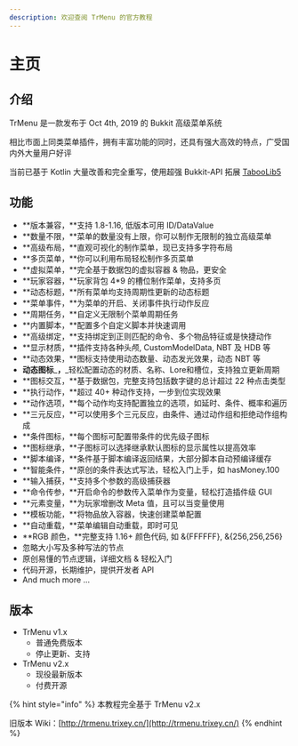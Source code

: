 ```yaml
---
description: 欢迎查阅 TrMenu 的官方教程
---
```


# 主页

## 介绍

TrMenu 是一款发布于 Oct 4th, 2019 的 Bukkit 高级菜单系统

相比市面上同类菜单插件，拥有丰富功能的同时，还具有强大高效的特点，广受国内外大量用户好评

当前已基于 Kotlin 大量改善和完全重写，使用超强 Bukkit-API 拓展 [TabooLib5](https://github.com/TabooLib)

## 功能

* **版本兼容，**支持 1.8-1.16, 低版本可用 ID/DataValue
* **数量不限，**菜单的数量没有上限，你可以制作无限制的独立高级菜单
* **高级布局，**直观可视化的制作菜单，现已支持多字符布局
* **多页菜单，**你可以利用布局轻松制作多页菜单
* **虚拟菜单，**完全基于数据包的虚拟容器 & 物品，更安全
* **玩家容器，**玩家背包 4\*9 的槽位制作菜单，支持多页
* **动态标题，**所有菜单均支持周期性更新的动态标题
* **菜单事件，**为菜单的开启、关闭事件执行动作反应
* **周期任务，**自定义无限制个菜单周期任务
* **内置脚本，**配置多个自定义脚本并快速调用
* **高级绑定，**支持绑定到正则匹配的命令、多个物品特征或是快捷动作
* **显示材质，**插件支持各种头颅, CustomModelData, NBT 及 HDB 等
* **动态效果，**图标支持使用动态数量、动态发光效果，动态 NBT 等
* **动态图标**_**，**_轻松配置动态的材质、名称、Lore和槽位，支持独立更新周期
* **图标交互，**基于数据包，完整支持包括数字键的总计超过 22 种点击类型
* **执行动作，**超过 40+ 种动作支持，一步到位实现效果
* **动作选项，**每个动作均支持配置独立的选项，如延时、条件、概率和遍历
* **三元反应，**可以使用多个三元反应，由条件、通过动作组和拒绝动作组构成
* **条件图标，**每个图标可配置带条件的优先级子图标
* **图标继承，**子图标可以选择继承默认图标的显示属性以提高效率
* **脚本编译，**条件基于脚本编译返回结果，大部分脚本自动预编译缓存
* **智能条件，**原创的条件表达式写法，轻松入门上手，如 hasMoney.100
* **输入捕获，**支持多个参数的高级捕获器
* **命令传参，**开启命令的参数传入菜单作为变量，轻松打造插件级 GUI
* **元素变量，**为玩家增删改 Meta 值，且可以当变量使用
* **模板功能，**将物品放入容器，快速创建菜单配置
* **自动重载，**菜单编辑自动重载，即时可见
* **RGB 颜色，**完整支持 1.16+ 颜色代码, 如 &{FFFFFF}, &{256,256,256}
* 忽略大小写及多种写法的节点
* 原创易懂的节点逻辑，详细文档 & 轻松入门
* 代码开源，长期维护，提供开发者 API
* And much more ...

## 版本

* TrMenu v1.x
  * 普通免费版本
  * 停止更新、支持
* TrMenu v2.x
  * 现役最新版本
  * 付费开源

{% hint style="info" %}
本教程完全基于 TrMenu v2.x

旧版本 Wiki：[http://trmenu.trixey.cn/](http://trmenu.trixey.cn/)
{% endhint %}

